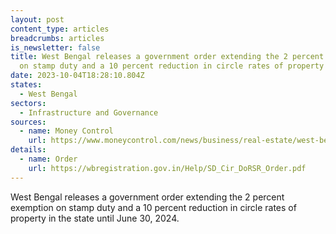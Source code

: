 ```yaml
---
layout: post
content_type: articles
breadcrumbs: articles
is_newsletter: false
title: West Bengal releases a government order extending the 2 percent exemption
  on stamp duty and a 10 percent reduction in circle rates of property
date: 2023-10-04T18:28:10.804Z
states:
  - West Bengal
sectors:
  - Infrastructure and Governance
sources:
  - name: Money Control
    url: https://www.moneycontrol.com/news/business/real-estate/west-bengal-govt-extends-2-stamp-duty-cut-10-circle-rate-rebate-until-june-2024-11453811.html
details:
  - name: Order
    url: https://wbregistration.gov.in/Help/SD_Cir_DoRSR_Order.pdf
---
```

West Bengal releases a government order extending the 2 percent exemption on stamp duty and a 10 percent reduction in circle rates of property in the state until June 30, 2024.
